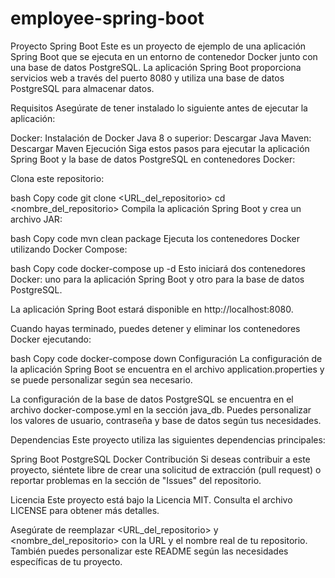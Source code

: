 # employee-spring-boot
Proyecto Spring Boot
Este es un proyecto de ejemplo de una aplicación Spring Boot que se ejecuta en un entorno de contenedor Docker junto con una base de datos PostgreSQL. La aplicación Spring Boot proporciona servicios web a través del puerto 8080 y utiliza una base de datos PostgreSQL para almacenar datos.

Requisitos
Asegúrate de tener instalado lo siguiente antes de ejecutar la aplicación:

Docker: Instalación de Docker
Java 8 o superior: Descargar Java
Maven: Descargar Maven
Ejecución
Siga estos pasos para ejecutar la aplicación Spring Boot y la base de datos PostgreSQL en contenedores Docker:

Clona este repositorio:

bash
Copy code
git clone <URL_del_repositorio>
cd <nombre_del_repositorio>
Compila la aplicación Spring Boot y crea un archivo JAR:

bash
Copy code
mvn clean package
Ejecuta los contenedores Docker utilizando Docker Compose:

bash
Copy code
docker-compose up -d
Esto iniciará dos contenedores Docker: uno para la aplicación Spring Boot y otro para la base de datos PostgreSQL.

La aplicación Spring Boot estará disponible en http://localhost:8080.

Cuando hayas terminado, puedes detener y eliminar los contenedores Docker ejecutando:

bash
Copy code
docker-compose down
Configuración
La configuración de la aplicación Spring Boot se encuentra en el archivo application.properties y se puede personalizar según sea necesario.

La configuración de la base de datos PostgreSQL se encuentra en el archivo docker-compose.yml en la sección java_db. Puedes personalizar los valores de usuario, contraseña y base de datos según tus necesidades.

Dependencias
Este proyecto utiliza las siguientes dependencias principales:

Spring Boot
PostgreSQL
Docker
Contribución
Si deseas contribuir a este proyecto, siéntete libre de crear una solicitud de extracción (pull request) o reportar problemas en la sección de "Issues" del repositorio.

Licencia
Este proyecto está bajo la Licencia MIT. Consulta el archivo LICENSE para obtener más detalles.

Asegúrate de reemplazar <URL_del_repositorio> y <nombre_del_repositorio> con la URL y el nombre real de tu repositorio. También puedes personalizar este README según las necesidades específicas de tu proyecto.





